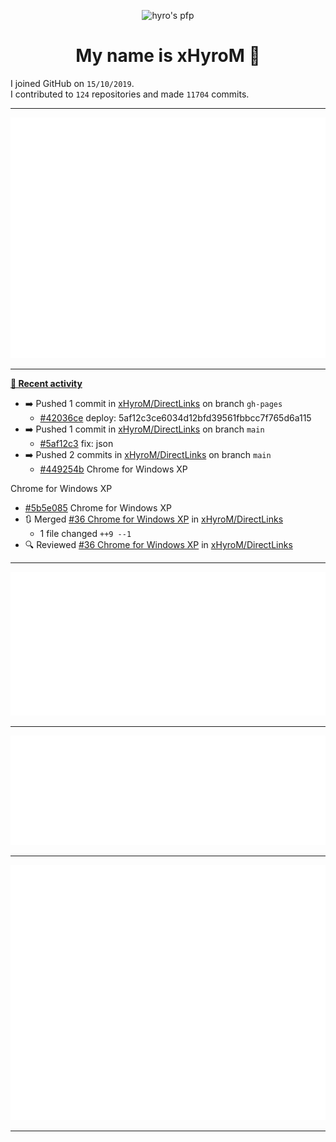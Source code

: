 <p align="center">
    <img src="https://avatars.githubusercontent.com/u/56601352" width="192" alt="hyro's pfp" />
    <h1 align="center">My name is xHyroM 👋</h1>
</p>

I joined GitHub on `15/10/2019`.  
I contributed to `124` repositories and made `11704` commits.  

___

<img src="https://github.com/xHyroM/xHyroM/blob/master/.cache/base.svg">

___

**[📰 Recent activity](https://github.com/xHyroM)**
* ➡️ Pushed 1 commit in [xHyroM/DirectLinks](https://github.com/xHyroM/DirectLinks) on branch `gh-pages`
  * [#42036ce](https://github.com/xHyroM/DirectLinks/commit/42036ce) deploy: 5af12c3ce6034d12bfd39561fbbcc7f765d6a115
* ➡️ Pushed 1 commit in [xHyroM/DirectLinks](https://github.com/xHyroM/DirectLinks) on branch `main`
  * [#5af12c3](https://github.com/xHyroM/DirectLinks/commit/5af12c3) fix: json
* ➡️ Pushed 2 commits in [xHyroM/DirectLinks](https://github.com/xHyroM/DirectLinks) on branch `main`
  * [#449254b](https://github.com/xHyroM/DirectLinks/commit/449254b) Chrome for Windows XP

Chrome for Windows XP
  * [#5b5e085](https://github.com/xHyroM/DirectLinks/commit/5b5e085) Chrome for Windows XP
* 🔃 Merged [#36 Chrome for Windows XP](https://github.com/xHyroM/DirectLinks/pull/36) in [xHyroM/DirectLinks](https://github.com/xHyroM/DirectLinks)
  * 1 file changed `++9 --1`
* 🔍 Reviewed [#36 Chrome for Windows XP](https://github.com/xHyroM/DirectLinks/pull/36) in [xHyroM/DirectLinks](https://github.com/xHyroM/DirectLinks)


___

<img src="https://github.com/xHyroM/xHyroM/blob/master/.cache/isocalendar.svg">

___

<img src="https://github.com/xHyroM/xHyroM/blob/master/.cache/languages.svg">

___

<img src="https://github.com/xHyroM/xHyroM/blob/master/.cache/achievements.svg">

___